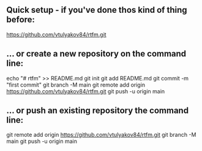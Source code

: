 ## Quick setup - if you've done thos kind of thing before:
https://github.com/vtulyakov84/rtfm.git

## ... or create a new repository on the command line:
echo "# rtfm" >> README.md
git init
git add README.md
git commit -m "first commit"
git branch -M main
git remote add origin https://github.com/vtulyakov84/rtfm.git
git push -u origin main

## ... or push an existing repository the command line:
git remote add origin https://github.com/vtulyakov84/rtfm.git
git branch -M main
git push -u origin main